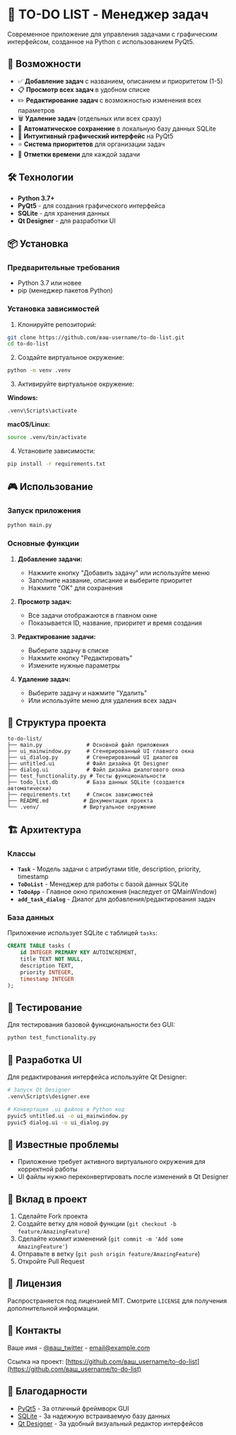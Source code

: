 # 📝 TO-DO LIST - Менеджер задач

Современное приложение для управления задачами с графическим интерфейсом, созданное на Python с использованием PyQt5.

## 🚀 Возможности

- ✅ **Добавление задач** с названием, описанием и приоритетом (1-5)
- 📋 **Просмотр всех задач** в удобном списке
- ✏️ **Редактирование задач** с возможностью изменения всех параметров
- 🗑️ **Удаление задач** (отдельных или всех сразу)
- 💾 **Автоматическое сохранение** в локальную базу данных SQLite
- 🎨 **Интуитивный графический интерфейс** на PyQt5
- ⭐ **Система приоритетов** для организации задач
- 📅 **Отметки времени** для каждой задачи

## 🛠️ Технологии

- **Python 3.7+**
- **PyQt5** - для создания графического интерфейса
- **SQLite** - для хранения данных
- **Qt Designer** - для разработки UI

## 📦 Установка

### Предварительные требования

- Python 3.7 или новее
- pip (менеджер пакетов Python)

### Установка зависимостей

1. Клонируйте репозиторий:
```bash
git clone https://github.com/ваш-username/to-do-list.git
cd to-do-list
```

2. Создайте виртуальное окружение:
```bash
python -m venv .venv
```

3. Активируйте виртуальное окружение:

**Windows:**
```bash
.venv\Scripts\activate
```

**macOS/Linux:**
```bash
source .venv/bin/activate
```

4. Установите зависимости:
```bash
pip install -r requirements.txt
```

## 🎮 Использование

### Запуск приложения

```bash
python main.py
```

### Основные функции

1. **Добавление задачи:**
   - Нажмите кнопку "Добавить задачу" или используйте меню
   - Заполните название, описание и выберите приоритет
   - Нажмите "OK" для сохранения

2. **Просмотр задач:**
   - Все задачи отображаются в главном окне
   - Показывается ID, название, приоритет и время создания

3. **Редактирование задачи:**
   - Выберите задачу в списке
   - Нажмите кнопку "Редактировать"
   - Измените нужные параметры

4. **Удаление задач:**
   - Выберите задачу и нажмите "Удалить"
   - Или используйте меню для удаления всех задач

## 📁 Структура проекта

```
to-do-list/
├── main.py              # Основной файл приложения
├── ui_mainwindow.py     # Сгенерированный UI главного окна
├── ui_dialog.py         # Сгенерированный UI диалогов
├── untitled.ui          # Файл дизайна Qt Designer
├── dialog.ui            # Файл дизайна диалогового окна
├── test_functionality.py # Тесты функциональности
├── todo_list.db         # База данных SQLite (создается автоматически)
├── requirements.txt     # Список зависимостей
├── README.md           # Документация проекта
└── .venv/              # Виртуальное окружение
```

## 🏗️ Архитектура

### Классы

- **`Task`** - Модель задачи с атрибутами title, description, priority, timestamp
- **`ToDoList`** - Менеджер для работы с базой данных SQLite
- **`ToDoApp`** - Главное окно приложения (наследует от QMainWindow)
- **`add_task_dialog`** - Диалог для добавления/редактирования задач

### База данных

Приложение использует SQLite с таблицей `tasks`:
```sql
CREATE TABLE tasks (
    id INTEGER PRIMARY KEY AUTOINCREMENT,
    title TEXT NOT NULL,
    description TEXT,
    priority INTEGER,
    timestamp INTEGER
);
```

## 🧪 Тестирование

Для тестирования базовой функциональности без GUI:

```bash
python test_functionality.py
```

## 🎨 Разработка UI

Для редактирования интерфейса используйте Qt Designer:

```bash
# Запуск Qt Designer
.venv\Scripts\designer.exe

# Конвертация .ui файлов в Python код
pyuic5 untitled.ui -o ui_mainwindow.py
pyuic5 dialog.ui -o ui_dialog.py
```

## 🐛 Известные проблемы

- Приложение требует активного виртуального окружения для корректной работы
- UI файлы нужно переконвертировать после изменений в Qt Designer

## 🤝 Вклад в проект

1. Сделайте Fork проекта
2. Создайте ветку для новой функции (`git checkout -b feature/AmazingFeature`)
3. Сделайте коммит изменений (`git commit -m 'Add some AmazingFeature'`)
4. Отправьте в ветку (`git push origin feature/AmazingFeature`)
5. Откройте Pull Request

## 📄 Лицензия

Распространяется под лицензией MIT. Смотрите `LICENSE` для получения дополнительной информации.

## 📧 Контакты

Ваше имя - [@ваш_twitter](https://twitter.com/ваш_twitter) - email@example.com

Ссылка на проект: [https://github.com/ваш_username/to-do-list](https://github.com/ваш_username/to-do-list)

## 🙏 Благодарности

- [PyQt5](https://www.riverbankcomputing.com/software/pyqt/) - За отличный фреймворк GUI
- [SQLite](https://www.sqlite.org/) - За надежную встраиваемую базу данных
- [Qt Designer](https://doc.qt.io/qt-5/qtdesigner-manual.html) - За удобный визуальный редактор интерфейсов